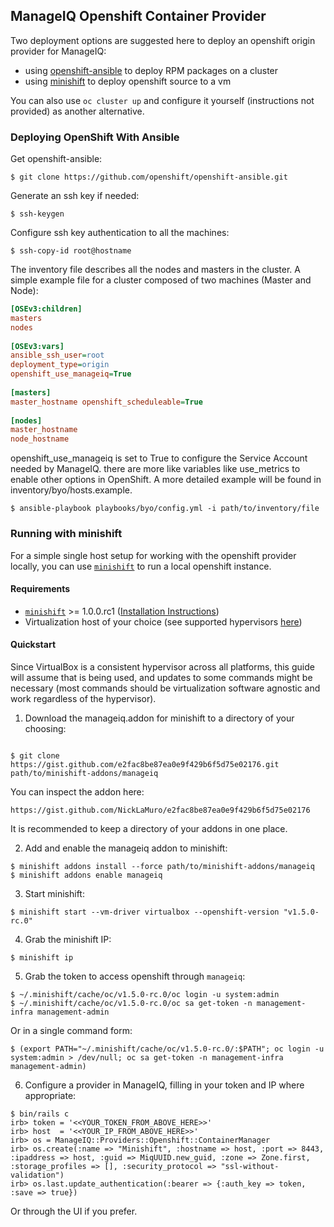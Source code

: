 ## ManageIQ Openshift Container Provider

Two deployment options are suggested here to deploy an openshift origin
provider for ManageIQ:

- using [openshift-ansible](https://github.com/openshift/openshift-ansible) to
  deploy RPM packages on a cluster
- using [minishift]((https://github.com/minishift/minishift)) to deploy
  openshift source to a vm

You can also use `oc cluster up` and configure it yourself (instructions not
provided) as another alternative.

### Deploying OpenShift With Ansible

Get openshift-ansible:

```console
$ git clone https://github.com/openshift/openshift-ansible.git
```

Generate an ssh key if needed:

```console
$ ssh-keygen
```

Configure ssh key authentication to all the machines:

```console
$ ssh-copy-id root@hostname
```

The inventory file describes all the nodes and masters in the cluster. A simple
example file for a cluster composed of two machines (Master and Node):

```INI
[OSEv3:children]
masters
nodes
 
[OSEv3:vars]
ansible_ssh_user=root
deployment_type=origin
openshift_use_manageiq=True
 
[masters]
master_hostname openshift_scheduleable=True
 
[nodes]
master_hostname
node_hostname
```

openshift_use_manageiq is set to True to configure the Service Account needed
by ManageIQ. there are more like variables like use_metrics to enable other
options in OpenShift.  A more detailed example will be found in
inventory/byo/hosts.example.

```console
$ ansible-playbook playbooks/byo/config.yml -i path/to/inventory/file
```


### Running with minishift


For a simple single host setup for working with the openshift provider locally,
you can use [`minishift`](https://github.com/minishift/minishift) to run a
local openshift instance.


#### Requirements

* [`minishift`](https://github.com/minishift/minishift) >= 1.0.0.rc1 ([Installation Instructions](https://docs.openshift.org/latest/minishift/getting-started/installing.html#installing-instructions))
* Virtualization host of your choice (see supported hypervisors [here](https://docs.openshift.org/latest/minishift/getting-started/installing.html#install-prerequisites))


#### Quickstart

Since VirtualBox is a consistent hypervisor across all platforms, this guide
will assume that is being used, and updates to some commands might be
necessary (most commands should be virtualization software agnostic and work
regardless of the hypervisor).

1. Download the manageiq.addon for minishift to a directory of your choosing:
  
  ```console
  
  $ git clone https://gist.github.com/e2fac8be87ea0e9f429b6f5d75e02176.git path/to/minishift-addons/manageiq
  ```

  You can inspect the addon here:
  
    https://gist.github.com/NickLaMuro/e2fac8be87ea0e9f429b6f5d75e02176
  
  It is recommended to keep a directory of your addons in one place.
  
2. Add and enable the manageiq addon to minishift:
  
  ```console
  $ minishift addons install --force path/to/minishift-addons/manageiq
  $ minishift addons enable manageiq
  ```
  
3. Start minishift:
  
  ```console
  $ minishift start --vm-driver virtualbox --openshift-version "v1.5.0-rc.0"
  ```
  
4. Grab the minishift IP:
  
  ```console
  $ minishift ip
  ```
  
5. Grab the token to access openshift through `manageiq`:
  
  ```console
  $ ~/.minishift/cache/oc/v1.5.0-rc.0/oc login -u system:admin
  $ ~/.minishift/cache/oc/v1.5.0-rc.0/oc sa get-token -n management-infra management-admin
  ```
  
  Or in a single command form:
  
  ```console
  $ (export PATH="~/.minishift/cache/oc/v1.5.0-rc.0/:$PATH"; oc login -u system:admin > /dev/null; oc sa get-token -n management-infra management-admin)
  ```
  
6. Configure a provider in ManageIQ, filling in your token and IP where
   appropriate:
  
  ```console
  $ bin/rails c
  irb> token = '<<YOUR_TOKEN_FROM_ABOVE_HERE>>'
  irb> host  = '<<YOUR_IP_FROM_ABOVE_HERE>>'
  irb> os = ManageIQ::Providers::Openshift::ContainerManager
  irb> os.create(:name => "Minishift", :hostname => host, :port => 8443, :ipaddress => host, :guid => MiqUUID.new_guid, :zone => Zone.first, :storage_profiles => [], :security_protocol => "ssl-without-validation")
  irb> os.last.update_authentication(:bearer => {:auth_key => token, :save => true})
  ```
  
  Or through the UI if you prefer.
